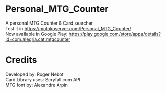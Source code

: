 # Personal_MTG_Counter  
A personal MTG Counter & Card searcher  
Test it in https://molokoserver.com/Personal_MTG_Counter/  
Now available in Google Play: https://play.google.com/store/apps/details?id=com.alegria.cat.mtgcounter  
  
# Credits  
Developed by: Roger Nebot  
Card Library uses: Scryfall.com API  
MTG font by: Alexandre Arpin  

